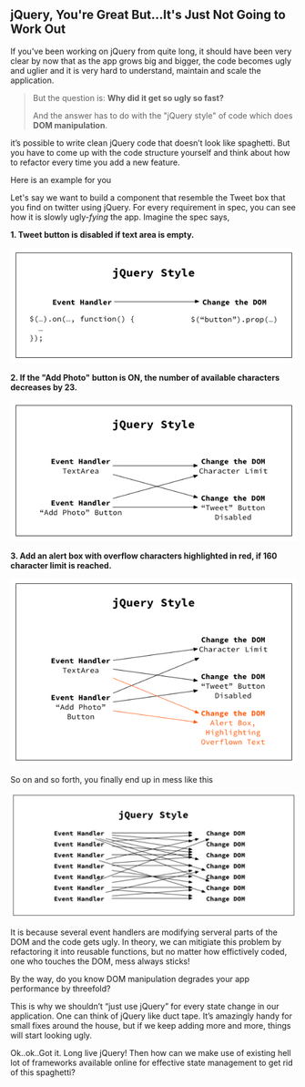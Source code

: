 jQuery, You're Great But...It's Just Not Going to Work Out
---------------------------------------
If you've been working on jQuery from quite long, it should have been very clear by now that as the app grows big and bigger,
the code becomes ugly and uglier and it is very hard to understand, maintain and scale the application.

>But the question is: **Why did it get so ugly so fast?**
>
>And the answer has to do with the "jQuery style" of code which does **DOM manipulation**.

it’s possible to write clean jQuery code that doesn’t look like spaghetti. But you have to come up with the code structure yourself and think about how to refactor every time you add a new feature.

Here is an example for you

Let's say we want to build a component that resemble the Tweet box that you find on twitter using jQuery. For every requirement in spec, you can see how it is slowly ugly-*fying* the app. 
Imagine the spec says,

**1. Tweet button is disabled if text area is empty.**

![alt text](./Assets/jquery-style-Example.png "jQuery Style")

**2. If the "Add Photo" button is ON, the number of available characters decreases by 23.**

![alt text](./Assets/jquery-style-2.png "jQuery getting messy slowly")

**3. Add an alert box with overflow characters highlighted in red, if 160 character limit is reached.**

![alt text](./Assets/jquery-style-3.png "OMG!!")

So on and so forth, you finally end up in mess like this

![alt text](./Assets/jQuery-style-final.png "OMG!!")

It is because several event handlers are modifying serveral parts of the DOM and the code gets ugly. In theory, we can mitigiate this problem by refactoring it into reusable functions, but no matter how effictively coded, one who touches the DOM, mess always sticks! 

By the way, do you know DOM manipulation degrades your app performance by threefold?

This is why we shouldn’t “just use jQuery” for every state change in our application. One can think of jQuery like duct tape. It’s amazingly handy for small fixes around the house, but if we keep adding more and more, things will start looking ugly.


Ok..ok..Got it. Long live jQuery! Then how can we make use of existing hell lot of frameworks available online for effective state management to get rid of this spaghetti?